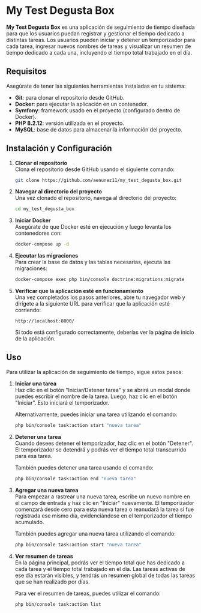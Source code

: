 
# My Test Degusta Box

**My Test Degusta Box** es una aplicación de seguimiento de tiempo diseñada para que los usuarios puedan registrar y gestionar el tiempo dedicado a distintas tareas. Los usuarios pueden iniciar y detener un temporizador para cada tarea, ingresar nuevos nombres de tareas y visualizar un resumen de tiempo dedicado a cada una, incluyendo el tiempo total trabajado en el día.

## Requisitos

Asegúrate de tener las siguientes herramientas instaladas en tu sistema:

- **Git**: para clonar el repositorio desde GitHub.
- **Docker**: para ejecutar la aplicación en un contenedor.
- **Symfony**: framework usado en el proyecto (configurado dentro de Docker).
- **PHP 8.2.12**: versión utilizada en el proyecto.
- **MySQL**: base de datos para almacenar la información del proyecto.

## Instalación y Configuración

1. **Clonar el repositorio**  
   Clona el repositorio desde GitHub usando el siguiente comando:
   ```bash
   git clone https://github.com/aenunez11/my_test_degusta_box.git
   ```

2. **Navegar al directorio del proyecto**  
   Una vez clonado el repositorio, navega al directorio del proyecto:
   ```bash
   cd my_test_degusta_box
   ```

3. **Iniciar Docker**  
   Asegúrate de que Docker esté en ejecución y luego levanta los contenedores con:
   ```bash
   docker-compose up -d
   ```

4. **Ejecutar las migraciones**  
   Para crear la base de datos y las tablas necesarias, ejecuta las migraciones:
   ```bash
   docker-compose exec php bin/console doctrine:migrations:migrate
   ```

5. **Verificar que la aplicación esté en funcionamiento**  
   Una vez completados los pasos anteriores, abre tu navegador web y dirígete a la siguiente URL para verificar que la aplicación esté corriendo:
   ```
   http://localhost:8000/
   ```

   Si todo está configurado correctamente, deberías ver la página de inicio de la aplicación.

## Uso

Para utilizar la aplicación de seguimiento de tiempo, sigue estos pasos:

1. **Iniciar una tarea**  
   Haz clic en el botón "Iniciar/Detener tarea" y se abrirá un modal donde puedes escribir el nombre de la tarea. Luego, haz clic en el botón "Iniciar". Esto iniciará el temporizador.

   Alternativamente, puedes iniciar una tarea utilizando el comando:
   ```bash
   php bin/console task:action start "nueva tarea"
   ```

2. **Detener una tarea**  
   Cuando desees detener el temporizador, haz clic en el botón "Detener". El temporizador se detendrá y podrás ver el tiempo total transcurrido para esa tarea.

   También puedes detener una tarea usando el comando:
   ```bash
   php bin/console task:action end "nueva tarea"
   ```

3. **Agregar una nueva tarea**  
   Para empezar a rastrear una nueva tarea, escribe un nuevo nombre en el campo de entrada y haz clic en "Iniciar" nuevamente. El temporizador comenzará desde cero para esta nueva tarea o reanudará la tarea si fue registrada ese mismo día, evidenciándose en el temporizador el tiempo acumulado.

   También puedes agregar una nueva tarea utilizando el comando:
   ```bash
   php bin/console task:action start "nueva tarea"
   ```

4. **Ver resumen de tareas**  
   En la página principal, podrás ver el tiempo total que has dedicado a cada tarea y el tiempo total trabajado en el día. Las tareas activas de ese día estarán visibles, y tendrás un resumen global de todas las tareas que se han realizado por días.

   Para ver el resumen de tareas, puedes utilizar el comando:
   ```bash
   php bin/console task:action list
   ```
